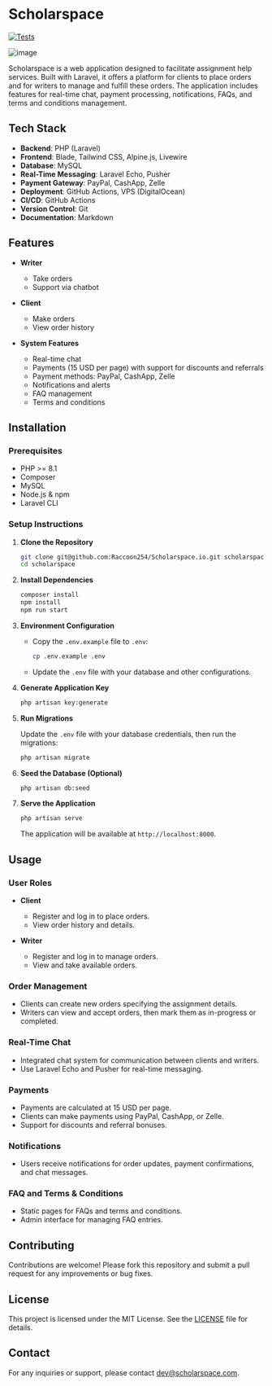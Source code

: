 # Scholarspace
[![Tests](https://github.com/Raccoon254/Scholarspace.io/actions/workflows/laravel.yml/badge.svg)](https://github.com/Raccoon254/Scholarspace.io/actions/workflows/laravel.yml)

![image](https://github.com/Raccoon254/Scholarspace.io/assets/108453222/22578d99-cea6-48e7-b571-e6d359d234de)


Scholarspace is a web application designed to facilitate assignment help services. Built with Laravel, it offers a platform for clients to place orders and for writers to manage and fulfill these orders. The application includes features for real-time chat, payment processing, notifications, FAQs, and terms and conditions management.

## Tech Stack
- **Backend**: PHP (Laravel)
- **Frontend**: Blade, Tailwind CSS, Alpine.js, Livewire
- **Database**: MySQL
- **Real-Time Messaging**: Laravel Echo, Pusher
- **Payment Gateway**: PayPal, CashApp, Zelle
- **Deployment**: GitHub Actions, VPS (DigitalOcean)
- **CI/CD**: GitHub Actions
- **Version Control**: Git
- **Documentation**: Markdown

## Features

- **Writer**
    - Take orders
    - Support via chatbot

- **Client**
    - Make orders
    - View order history

- **System Features**
    - Real-time chat
    - Payments (15 USD per page) with support for discounts and referrals
    - Payment methods: PayPal, CashApp, Zelle
    - Notifications and alerts
    - FAQ management
    - Terms and conditions

## Installation

### Prerequisites

- PHP >= 8.1
- Composer
- MySQL
- Node.js & npm
- Laravel CLI

### Setup Instructions

1. **Clone the Repository**

   ```sh
   git clone git@github.com:Raccoon254/Scholarspace.io.git scholarspace
   cd scholarspace
   ```

2. **Install Dependencies**

   ```sh
   composer install
   npm install
   npm run start
   ```

3. **Environment Configuration**

    - Copy the `.env.example` file to `.env`:

      ```sh
      cp .env.example .env
      ```

    - Update the `.env` file with your database and other configurations.

4. **Generate Application Key**

   ```sh
   php artisan key:generate
   ```

5. **Run Migrations**

    Update the `.env` file with your database credentials, then run the migrations:

   ```sh
   php artisan migrate
   ```

6. **Seed the Database (Optional)**

   ```sh
   php artisan db:seed
   ```

7. **Serve the Application**

   ```sh
   php artisan serve
   ```

   The application will be available at `http://localhost:8000`.

## Usage

### User Roles

- **Client**
    - Register and log in to place orders.
    - View order history and details.

- **Writer**
    - Register and log in to manage orders.
    - View and take available orders.

### Order Management

- Clients can create new orders specifying the assignment details.
- Writers can view and accept orders, then mark them as in-progress or completed.

### Real-Time Chat

- Integrated chat system for communication between clients and writers.
- Use Laravel Echo and Pusher for real-time messaging.

### Payments

- Payments are calculated at 15 USD per page.
- Clients can make payments using PayPal, CashApp, or Zelle.
- Support for discounts and referral bonuses.

### Notifications

- Users receive notifications for order updates, payment confirmations, and chat messages.

### FAQ and Terms & Conditions

- Static pages for FAQs and terms and conditions.
- Admin interface for managing FAQ entries.

## Contributing

Contributions are welcome! Please fork this repository and submit a pull request for any improvements or bug fixes.

## License

This project is licensed under the MIT License. See the [LICENSE](LICENSE) file for details.

## Contact

For any inquiries or support, please contact [dev@scholarspace.com](mailto:tomsteve187@gmail.com).


